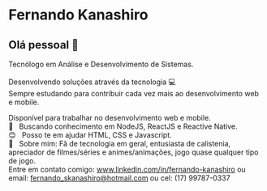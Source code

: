 # Fernando Kanashiro

## Olá pessoal 👋
Tecnólogo em Análise e Desenvolvimento de Sistemas.<br/>
<br/> Desenvolvendo soluções através da tecnologia :computer:
<br/> Sempre estudando para contribuir cada vez mais ao desenvolvimento web e mobile.

 Disponível para trabalhar no desenvolvimento web e mobile.
 <br/> :black_heart: &nbsp; Buscando conhecimento em NodeJS, ReactJS e Reactive Native.
 <br/> :blush: &nbsp; Posso te em ajudar HTML, CSS e Javascript.
 <br/> 💬  &nbsp; Sobre mim: Fã de tecnologia em geral, entusiasta de calistenia, apreciador de filmes/séries e animes/animações, jogo quase qualquer tipo de jogo.
 <br/> Entre em contato comigo: www.linkedin.com/in/fernando-kanashiro ou email: fernando_skanashiro@hotmail.com ou cel: (17) 99787-0337
